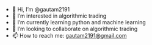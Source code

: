 - 👋 Hi, I’m @gautam2191
- 👀 I’m interested in algorithmic trading
- 🌱 I’m currently learning python and machine learning
- 💞️ I’m looking to collaborate on algorithmic trading
- 📫 How to reach me: gautam2191@gmail.com

<!---
gautam2191/gautam2191 is a ✨ special ✨ repository because its `README.md` (this file) appears on your GitHub profile.
You can click the Preview link to take a look at your changes.
--->
